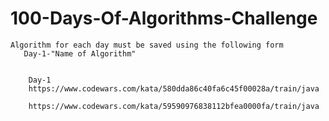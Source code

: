 # 100-Days-Of-Algorithms-Challenge
    Algorithm for each day must be saved using the following form
       Day-1-"Name of Algorithm"
       
       
        Day-1
        https://www.codewars.com/kata/580dda86c40fa6c45f00028a/train/java
        
        https://www.codewars.com/kata/59590976838112bfea0000fa/train/java
